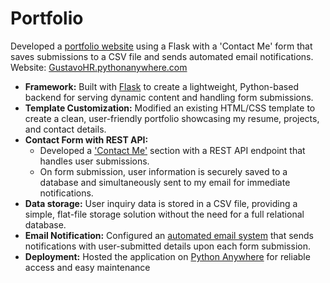 # Portfolio

Developed a [portfolio website](https://gustavohr.pythonanywhere.com/) using a Flask with a 'Contact Me' form that saves submissions to a CSV file and sends automated email notifications. Website: [GustavoHR.pythonanywhere.com](https://gustavohr.pythonanywhere.com/)

* **Framework:** Built with [Flask](https://flask.palletsprojects.com/en/stable/) to create a lightweight, Python-based backend for serving dynamic content and handling form submissions.
* **Template Customization:** Modified an existing HTML/CSS template to create a clean, user-friendly portfolio showcasing my resume, projects, and contact details.
* **Contact Form with REST API:**
  * Developed a ['Contact Me'](https://gustavohr.pythonanywhere.com/contact.html) section with a REST API endpoint that handles user submissions.
  * On form submission, user information is securely saved to a database and simultaneously sent to my email for immediate notifications.
* **Data storage:**  User inquiry data is stored in a CSV file, providing a simple, flat-file storage solution without the need for a full relational database.
* **Email Notification:** Configured an [automated email system](https://docs.python.org/3/library/email.html#module-email) that sends notifications with user-submitted details upon each form submission.
* **Deployment:** Hosted the application on [Python Anywhere](https://www.pythonanywhere.com/) for reliable access and easy maintenance
